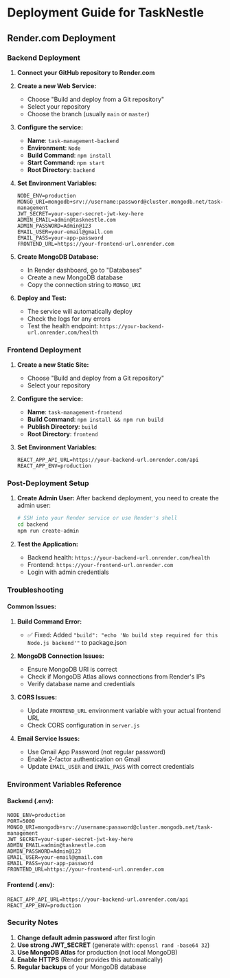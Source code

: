 # Deployment Guide for TaskNestle

## Render.com Deployment

### Backend Deployment

1. **Connect your GitHub repository to Render.com**

2. **Create a new Web Service:**
   - Choose "Build and deploy from a Git repository"
   - Select your repository
   - Choose the branch (usually `main` or `master`)

3. **Configure the service:**
   - **Name**: `task-management-backend`
   - **Environment**: `Node`
   - **Build Command**: `npm install`
   - **Start Command**: `npm start`
   - **Root Directory**: `backend`

4. **Set Environment Variables:**
   ```
   NODE_ENV=production
   MONGO_URI=mongodb+srv://username:password@cluster.mongodb.net/task-management
   JWT_SECRET=your-super-secret-jwt-key-here
   ADMIN_EMAIL=admin@tasknestle.com
   ADMIN_PASSWORD=Admin@123
   EMAIL_USER=your-email@gmail.com
   EMAIL_PASS=your-app-password
   FRONTEND_URL=https://your-frontend-url.onrender.com
   ```

5. **Create MongoDB Database:**
   - In Render dashboard, go to "Databases"
   - Create a new MongoDB database
   - Copy the connection string to `MONGO_URI`

6. **Deploy and Test:**
   - The service will automatically deploy
   - Check the logs for any errors
   - Test the health endpoint: `https://your-backend-url.onrender.com/health`

### Frontend Deployment

1. **Create a new Static Site:**
   - Choose "Build and deploy from a Git repository"
   - Select your repository

2. **Configure the service:**
   - **Name**: `task-management-frontend`
   - **Build Command**: `npm install && npm run build`
   - **Publish Directory**: `build`
   - **Root Directory**: `frontend`

3. **Set Environment Variables:**
   ```
   REACT_APP_API_URL=https://your-backend-url.onrender.com/api
   REACT_APP_ENV=production
   ```

### Post-Deployment Setup

1. **Create Admin User:**
   After backend deployment, you need to create the admin user:
   ```bash
   # SSH into your Render service or use Render's shell
   cd backend
   npm run create-admin
   ```

2. **Test the Application:**
   - Backend health: `https://your-backend-url.onrender.com/health`
   - Frontend: `https://your-frontend-url.onrender.com`
   - Login with admin credentials

### Troubleshooting

#### Common Issues:

1. **Build Command Error:**
   - ✅ Fixed: Added `"build": "echo 'No build step required for this Node.js backend'"` to package.json

2. **MongoDB Connection Issues:**
   - Ensure MongoDB URI is correct
   - Check if MongoDB Atlas allows connections from Render's IPs
   - Verify database name and credentials

3. **CORS Issues:**
   - Update `FRONTEND_URL` environment variable with your actual frontend URL
   - Check CORS configuration in `server.js`

4. **Email Service Issues:**
   - Use Gmail App Password (not regular password)
   - Enable 2-factor authentication on Gmail
   - Update `EMAIL_USER` and `EMAIL_PASS` with correct credentials

### Environment Variables Reference

#### Backend (.env):
```env
NODE_ENV=production
PORT=5000
MONGO_URI=mongodb+srv://username:password@cluster.mongodb.net/task-management
JWT_SECRET=your-super-secret-jwt-key-here
ADMIN_EMAIL=admin@tasknestle.com
ADMIN_PASSWORD=Admin@123
EMAIL_USER=your-email@gmail.com
EMAIL_PASS=your-app-password
FRONTEND_URL=https://your-frontend-url.onrender.com
```

#### Frontend (.env):
```env
REACT_APP_API_URL=https://your-backend-url.onrender.com/api
REACT_APP_ENV=production
```

### Security Notes

1. **Change default admin password** after first login
2. **Use strong JWT_SECRET** (generate with: `openssl rand -base64 32`)
3. **Use MongoDB Atlas** for production (not local MongoDB)
4. **Enable HTTPS** (Render provides this automatically)
5. **Regular backups** of your MongoDB database
